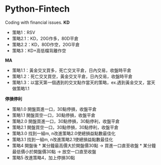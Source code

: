 # Python-Fintech
Coding with financial issues. 
**KD**
* 策略1：RSV
* 策略2.1：KD，20G作多，80D平倉 
* 策略2.2：KD，80D作空，20G平倉
* 策略3：KD+高低檔背離作空

**MA**
* 策略1.1：黃金交叉買多，死亡交叉平倉，日內交易，收盤時平倉
* 策略1.2：死亡交叉買空，黃金交叉平倉，日內交易，收盤時平倉
* 策略1.3：以當天第一個遇到的交叉點作當天的策略，ex.遇到黃金交叉，當天做策略1.1

**停損停利**
* 策略1.0
  開盤買進一口，30點停損，收盤平倉
* 策略1.1
  開盤買空一口，30點停損，收盤平倉
* 策略2.0
  開盤買進一口，30點停損，30點停利，收盤平倉
* 策略2.1
  開盤買空一口，30點停損，30點停利，收盤平倉
* 策略3.0
  找到一組m, n改進策略2.0使總損益點數最佳化
* 策略3.1
  找到一組m, n改進策略2.1使總損益點數最佳化
* 策略4
  開盤後
	  * 某分鐘最高價大於開盤價30點 -> 買進一口直至收盤
	  * 某分鐘最低價小於開盤價30點 -> 放空一口直至收盤
* 策略5 
  改進策略4，加上停損30點
